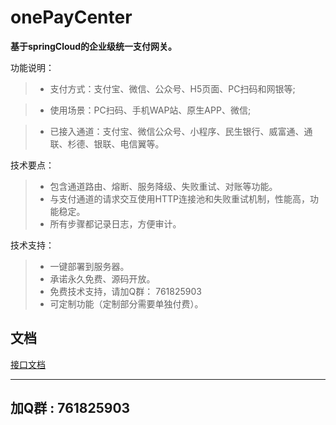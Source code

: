 # onePayCenter
**基于springCloud的企业级统一支付网关。**

功能说明：
>* 支付方式：支付宝、微信、公众号、H5页面、PC扫码和网银等;

>* 使用场景：PC扫码、手机WAP站、原生APP、微信;

>* 已接入通道：支付宝、微信公众号、小程序、民生银行、威富通、通联、杉德、银联、电信翼等。



技术要点：
>* 包含通道路由、熔断、服务降级、失败重试、对账等功能。
>* 与支付通道的请求交互使用HTTP连接池和失败重试机制，性能高，功能稳定。
>* 所有步骤都记录日志，方便审计。


技术支持：

>* 一键部署到服务器。
>* 承诺永久免费、源码开放。
>* 免费技术支持，请加Q群： 761825903
>* 可定制功能（定制部分需要单独付费）。


## 文档

[接口文档](https://github.com/machunlin/onePayCenter/wiki/%E6%94%AF%E4%BB%98%E4%B8%AD%E5%BF%83%E6%8E%A5%E5%8F%A3%E6%96%87%E6%A1%A3)

-----------------------------------

 ##  加Q群 : 761825903
 


